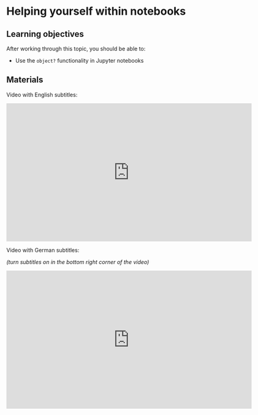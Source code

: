 # Helping yourself within notebooks

## Learning objectives

After working through this topic, you should be able to:

- Use the `object?` functionality in Jupyter notebooks

## Materials

Video with English subtitles:

<iframe
  src="https://electure.uni-bonn.de/paella7/ui/watch.html?id=c02332bd-e7c6-43d1-b289-2e6b60b945f9"
  width="640"
  height="360"
  frameborder="0"
  allowfullscreen
></iframe>

Video with German subtitles:

*(turn subtitles on in the bottom right corner of the video)*

<iframe
  src="https://electure.uni-bonn.de/paella7/ui/watch.html?id=0df3d23e-7835-48db-a59e-97ca69126a4e"
  width="640"
  height="360"
  frameborder="0"
  allowfullscreen
></iframe>
